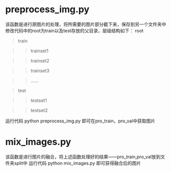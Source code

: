 # preprocess_img.py

该函数是进行原图片的处理，将所需要的图片部分截下来，保存到另一个文件夹中
修改代码中的root为train以及test存放的父目录，层级结构如下：
root
> train

>> trainset1

>> trainset2

>> trainset3

>> ……

> test

>> testset1

>> testset2
    
 运行代码 python preprocess_img.py 
 即可在pro_train，pro_val中获取图片
 
 
 # mix_images.py
 
 该函数是进行图片的融合，将上述函数处理好的结果——pro_train,pro_val放到文件夹split中
 运行代码 python mix_images.py
 即可获得融合后的图片
